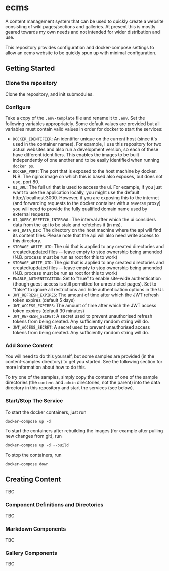 # ecms

A content management system that can be used to quickly create a website consisting of wiki pages/sections and galleries. At present this is mostly geared towards my own needs and not intended for wider distribution and use.

This repository provides configuration and docker-compose settings to allow an ecms website to be quickly spun up with minimal configuration.

## Getting Started

### Clone the repository

Clone the repository, and init submodules.

### Configure

Take a copy of the `.env-template` file and rename it to `.env`. Set the following variables appropriately. Some default values are provided but all variables must contain valid values in order for docker to start the services:

- `DOCKER_IDENTIFIER`: An identifier unique on the current host (since it's used in the container names). For example, I use this repository for two actual websites and also run a development version, so each of these have different identifiers. This enables the images to be built independently of one another and to be easily identified when running `docker ps`.
- `DOCKER_PORT`: The port that is exposed to the host machine by docker. N.B. The nginx image on which this is based also exposes, but does not use, port 80.
- `UI_URL`: The full url that is used to access the ui. For example, if you just want to use the application locally, you might use the default http://localhost:3000. However, if you are exposing this to the internet (and forwarding requests to the docker container with a reverse proxy) you will need to provide the fully qualified domain name used by external requests.
- `UI_QUERY_REFETCH_INTERVAL`: The interval after which the ui considers data from the api to be stale and refetches it (in ms).
- `API_DATA_DIR`: The directory on the host machine where the api will find its content files. Please note that the api will also need write access to this directory.
- `STORAGE_WRITE_UID`: The uid that is applied to any created directories and created/updated files -- leave empty to stop ownership being amended (N.B. process must be run as root for this to work)
- `STORAGE_WRITE_GID`: The gid that is applied to any created directories and created/updated files -- leave empty to stop ownership being amended (N.B. process must be run as root for this to work)
- `ENABLE_AUTHENTICATION`: Set to "true" to enable site-wide authentication (though guest access is still permitted for unrestricted pages). Set to "false" to ignore all restrictions and hide authentication options in the UI.
- `JWT_REFRESH_EXPIRES`: The amount of time after which the JWT refresh token expires (default 5 days)
- `JWT_ACCESS_EXPIRES`: The amount of time after which the JWT access token expires (default 30 minutes)
- `JWT_REFRESH_SECRET`: A secret used to prevent unauthorised refresh tokens from being created. Any sufficiently random string will do.
- `JWT_ACCESS_SECRET`: A secret used to prevent unauthorised access tokens from being created. Any sufficiently random string will do.

### Add Some Content

You will need to do this yourself, but some samples are provided (in the content-samples directory) to get you started. See the following section for more information about how to do this.

To try one of the samples, simply copy the contents of one of the sample directories (the `content` and `admin` directories, not the parent) into the data directory in this repository and start the services (see below).

### Start/Stop The Service

To start the docker containers, just run

```
docker-compose up -d
```

To start the containers after rebuilding the images (for example after pulling new changes from git), run

```
docker-compose up -d --build
```

To stop the containers, run

```
docker-compose down
```

## Creating Content

TBC

### Component Definitions and Directories

TBC

### Markdown Components

TBC

### Gallery Components

TBC
